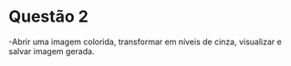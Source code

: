 # Questão 2

-Abrir uma imagem colorida, transformar em níveis de cinza, visualizar e salvar imagem gerada.